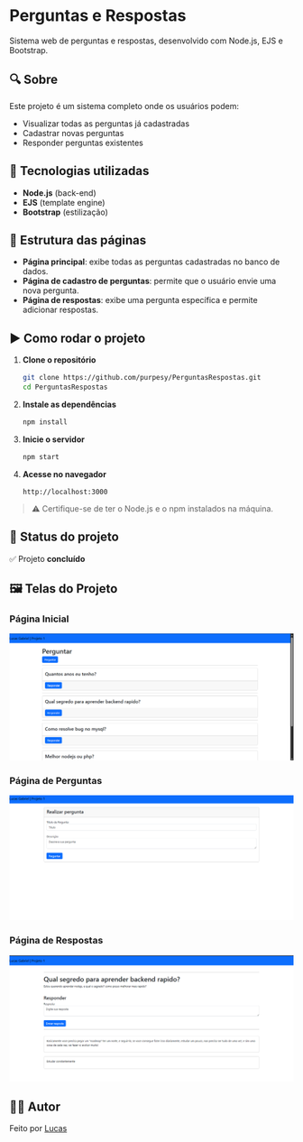 # Perguntas e Respostas

Sistema web de perguntas e respostas, desenvolvido com Node.js, EJS e Bootstrap.

## 🔍 Sobre

Este projeto é um sistema completo onde os usuários podem:

- Visualizar todas as perguntas já cadastradas
- Cadastrar novas perguntas
- Responder perguntas existentes

## 🚀 Tecnologias utilizadas

- **Node.js** (back-end)
- **EJS** (template engine)
- **Bootstrap** (estilização)

## 📁 Estrutura das páginas

- **Página principal**: exibe todas as perguntas cadastradas no banco de dados.
- **Página de cadastro de perguntas**: permite que o usuário envie uma nova pergunta.
- **Página de respostas**: exibe uma pergunta específica e permite adicionar respostas.

## ▶️ Como rodar o projeto

1. **Clone o repositório**
   ```bash
   git clone https://github.com/purpesy/PerguntasRespostas.git
   cd PerguntasRespostas
   ```

2. **Instale as dependências**
   ```bash
   npm install
   ```

3. **Inicie o servidor**
   ```bash
   npm start
   ```

4. **Acesse no navegador**
   ```
   http://localhost:3000
   ```

> ⚠️ Certifique-se de ter o Node.js e o npm instalados na máquina.

## 📌 Status do projeto

✅ Projeto **concluído**

## 🖼️ Telas do Projeto

### Página Inicial
![Main Page](MainPage.png)

### Página de Perguntas
![Question Page](QuestionPage.png)

### Página de Respostas
![Answer Page](AnswerPage.png)


## 👨‍💻 Autor

Feito por [Lucas](https://github.com/purpesy)
